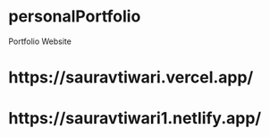 # personalPortfolio
Portfolio Website
<h1>https://sauravtiwari.vercel.app/</h1>
<h1>https://sauravtiwari1.netlify.app/</h1>
